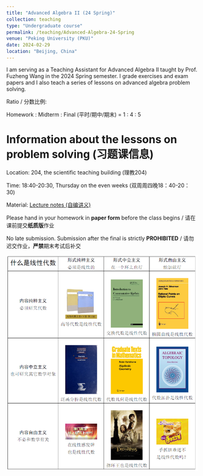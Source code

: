 ```yaml
---
title: "Advanced Algebra II (24 Spring)"
collection: teaching
type: "Undergraduate course"
permalink: /teaching/Advanced-Algebra-24-Spring
venue: "Peking University (PKU)"
date: 2024-02-29
location: "Beijing, China"
---
```


I am serving as a Teaching Assistant for Advanced Algebra II taught by Prof. Fuzheng Wang in the 2024 Spring semester. I grade exercises and exam papers and I also teach a series of lessons on advanced algebra problem solving.

Ratio / 分数比例: 

Homework : Midterm : Final (平时/期中/期末) = 1 : 4 : 5

 # Information about the lessons on problem solving (习题课信息)

Location: 204, the scientific teaching building (理教204)

Time: 18:40-20:30, Thursday on the even weeks (双周周四晚18：40-20：30)

Material: [Lecture notes (自编讲义)](../files/Lecture_Notes(2024).pdf)

Please hand in your homework in **paper form** before the class begins / 请在课前提交**纸质版**作业

No late submission. Submission after the final is strictly **PROHIBITED** / 请勿迟交作业，**严禁**期末考试后补交


![](../images/what-is-linear-algebra.png)
